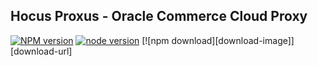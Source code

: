 Hocus Proxus - Oracle Commerce Cloud Proxy
----------------

[![NPM version][npm-image]][npm-url]
[![node version][node-image]][node-url]
[![npm download][download-image]][download-url]

[npm-image]: https://img.shields.io/badge/npm-%3E%3D%206.13.1-blue
[npm-url]: https://npmjs.org/package/hocus-proxus
[node-image]: https://img.shields.io/badge/node.js-%3E=_13.2.0-green.svg?style=flat-square
[node-url]: http://nodejs.org/download/

